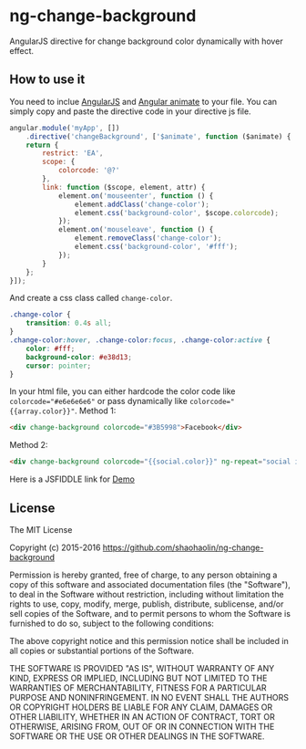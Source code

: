 # ng-change-background
AngularJS directive for change background color dynamically with hover effect.
## How to use it
You need to inclue [AngularJS](https://cdnjs.cloudflare.com/ajax/libs/angular.js/1.4.3/angular.min.js) and [Angular animate](https://cdnjs.cloudflare.com/ajax/libs/angular.js/1.4.3/angular-animate.min.js) to your file.
You can simply copy and paste the directive code in your directive js file.
```javascript
angular.module('myApp', [])
    .directive('changeBackground', ['$animate', function ($animate) {
    return {
        restrict: 'EA',
        scope: {
            colorcode: '@?'
        },
        link: function ($scope, element, attr) {
            element.on('mouseenter', function () {
                element.addClass('change-color');
                element.css('background-color', $scope.colorcode);
            });
            element.on('mouseleave', function () {
                element.removeClass('change-color');
                element.css('background-color', '#fff');
            });
        }
    };
}]);
```
And create a css class called `change-color`.
```css
.change-color {
    transition: 0.4s all;
}
.change-color:hover, .change-color:focus, .change-color:active {
    color: #fff;
    background-color: #e38d13;
    cursor: pointer;
}
```
In your html file, you can either hardcode the color code like `colorcode="#e6e6e6e6"` or pass dynamically like `colorcode="{{array.color}}"`.
Method 1:
```html
<div change-background colorcode="#3B5998">Facebook</div>
```
Method 2:
```html
<div change-background colorcode="{{social.color}}" ng-repeat="social in socialArray">{{social.name}}</div>
```
Here is a JSFIDDLE link for [Demo](http://jsfiddle.net/HB7LU/16148/)
## License
The MIT License

Copyright (c) 2015-2016 https://github.com/shaohaolin/ng-change-background

Permission is hereby granted, free of charge, to any person obtaining a copy
of this software and associated documentation files (the "Software"), to deal
in the Software without restriction, including without limitation the rights
to use, copy, modify, merge, publish, distribute, sublicense, and/or sell
copies of the Software, and to permit persons to whom the Software is
furnished to do so, subject to the following conditions:

The above copyright notice and this permission notice shall be included in
all copies or substantial portions of the Software.

THE SOFTWARE IS PROVIDED "AS IS", WITHOUT WARRANTY OF ANY KIND, EXPRESS OR
IMPLIED, INCLUDING BUT NOT LIMITED TO THE WARRANTIES OF MERCHANTABILITY,
FITNESS FOR A PARTICULAR PURPOSE AND NONINFRINGEMENT. IN NO EVENT SHALL THE
AUTHORS OR COPYRIGHT HOLDERS BE LIABLE FOR ANY CLAIM, DAMAGES OR OTHER
LIABILITY, WHETHER IN AN ACTION OF CONTRACT, TORT OR OTHERWISE, ARISING FROM,
OUT OF OR IN CONNECTION WITH THE SOFTWARE OR THE USE OR OTHER DEALINGS IN
THE SOFTWARE.
